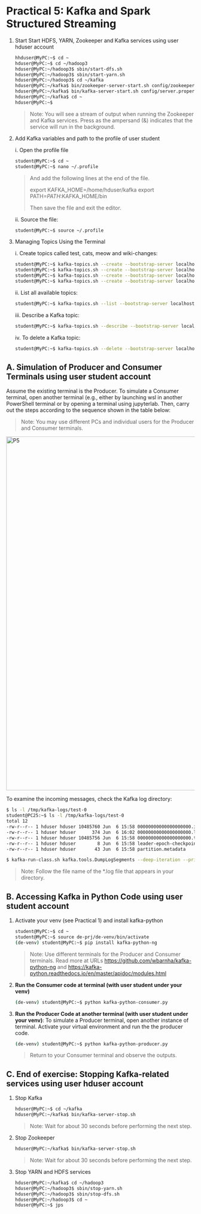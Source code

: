 # Practical 5: Kafka and Spark Structured Streaming

1. Start Start HDFS, YARN, Zookeeper and Kafka services using user hduser account
   ~~~bash
   hhduser@MyPC:~$ cd ~
   hduser@MyPC:~$ cd ~/hadoop3 
   hduser@MyPC:~/hadoop3$ sbin/start-dfs.sh
   hduser@MyPC:~/hadoop3$ sbin/start-yarn.sh
   hduser@MyPC:~/hadoop3$ cd ~/kafka
   hduser@MyPC:~/kafka$ bin/zookeeper-server-start.sh config/zookeeper.properties &
   hduser@MyPC:~/kafka$ bin/kafka-server-start.sh config/server.properties &
   hduser@MyPC:~/kafka$ cd ~
   hduser@MyPC:~$ 
   ~~~
   > Note: You will see a stream of output when running the Zookeeper and Kafka services. Press <enter> as the ampersand (&) indicates that the service will run in the background.

2. Add Kafka variables and path to the profile of user student

   i. Open the profile file
      ~~~bash
      student@MyPC:~$ cd ~
      student@MyPC:~$ nano ~/.profile
      ~~~
      > And add the following lines at the end of the file.
      > 
      > export KAFKA_HOME=/home/hduser/kafka
      > export PATH=$PATH:$KAFKA_HOME/bin
      > 
      > Then save the file and exit the editor.

    ii. Source the file:
      ~~~bash
      student@MyPC:~$ source ~/.profile
      ~~~
      
3. Managing Topics Using the Terminal

   i. Create topics called test, cats, meow and wiki-changes:
      ~~~bash
      student@MyPC:~$ kafka-topics.sh --create --bootstrap-server localhost:9092 --replication-factor 1 --partitions 1 --topic test
      student@MyPC:~$ kafka-topics.sh --create --bootstrap-server localhost:9092 --replication-factor 1 --partitions 1 --topic cats
      student@MyPC:~$ kafka-topics.sh --create --bootstrap-server localhost:9092 --replication-factor 1 --partitions 1 --topic meow
      student@MyPC:~$ kafka-topics.sh --create --bootstrap-server localhost:9092 --replication-factor 1 --partitions 1 --topic wiki-changes
      ~~~
      
   ii. List all available topics:
      ~~~bash
      student@MyPC:~$ kafka-topics.sh --list --bootstrap-server localhost:9092
      ~~~
      
   iii. Describe a Kafka topic:
      ~~~bash
      student@MyPC:~$ kafka-topics.sh --describe --bootstrap-server localhost:9092 --topic test
      ~~~
      
   iv. To delete a Kafka topic:
      ~~~bash
      student@MyPC:~$ kafka-topics.sh --delete --bootstrap-server localhost:9092 --topic test
      ~~~



## A. Simulation of Producer and Consumer Terminals using user student account
Assume the existing terminal is the Producer. To simulate a Consumer terminal, open another terminal (e.g., either by launching wsl in another PowerShell terminal or by opening a terminal using jupyterlab. Then, carry out the steps according to the sequence shown in the table below:
> Note: You may use different PCs and individual users for the Producer and Consumer terminals.

<img width="943" alt="P5" src="https://github.com/user-attachments/assets/94e95cdf-ca6c-4779-98bd-7c4fe7d4e7ba">

To examine the incoming messages, check the Kafka log directory:
~~~bash
$ ls -l /tmp/kafka-logs/test-0
student@PC25:~$ ls -l /tmp/kafka-logs/test-0
total 12
-rw-r--r-- 1 hduser hduser 10485760 Jun  6 15:58 00000000000000000000.index
-rw-r--r-- 1 hduser hduser      374 Jun  6 16:02 00000000000000000000.log
-rw-r--r-- 1 hduser hduser 10485756 Jun  6 15:58 00000000000000000000.timeindex
-rw-r--r-- 1 hduser hduser        8 Jun  6 15:58 leader-epoch-checkpoint
-rw-r--r-- 1 hduser hduser       43 Jun  6 15:58 partition.metadata

$ kafka-run-class.sh kafka.tools.DumpLogSegments --deep-iteration --print-data-log --files /tmp/kafka-logs/test-0/00000000000000000000.log
~~~
> Note: Follow the file name of the *.log file that appears in your directory.



## B. Accessing Kafka in Python Code using user student account

1. Activate your venv (see Practical 1) and install kafka-python
   ~~~bash
   student@MyPC:~$ cd ~
   student@MyPC:~$ source de-prj/de-venv/bin/activate
   (de-venv) student@MyPC:~$ pip install kafka-python-ng
   ~~~
   > Note: Use different terminals for the Producer and Consumer terminals.
   > Read more at URLs https://github.com/wbarnha/kafka-python-ng and https://kafka-python.readthedocs.io/en/master/apidoc/modules.html

2. **Run the Consumer code at terminal (with user student under your venv)**
   ~~~bash
   (de-venv) student@MyPC:~$ python kafka-python-consumer.py
   ~~~
   
3. **Run the Producer Code at another terminal (with user student under your venv)**: To simulate a Producer terminal, open another instance of terminal. Activate your virtual environment and run the the producer code.
   ~~~bash
   (de-venv) student@MyPC:~$ python kafka-python-producer.py
   ~~~
   > Return to your Consumer terminal and observe the outputs.


## C. End of exercise: Stopping Kafka-related services using user hduser account

1. Stop Kafka
   ~~~bash
   hduser@MyPC:~$ cd ~/kafka
   hduser@MyPC:~/kafka$ bin/kafka-server-stop.sh
   ~~~
   > Note: Wait for about 30 seconds before performing the next step.

2. Stop Zookeeper
   ~~~bash
   hduser@MyPC:~/kafka$ bin/kafka-server-stop.sh
   ~~~
   > Note: Wait for about 30 seconds before performing the next step.

3. Stop YARN and HDFS services
   ~~~bash
   hduser@MyPC:~/kafka$ cd ~/hadoop3
   hduser@MyPC:~/hadoop3$ sbin/stop-yarn.sh
   hduser@MyPC:~/hadoop3$ sbin/stop-dfs.sh
   hduser@MyPC:~/hadoop3$ cd ~
   hduser@MyPC:~$ jps
   ~~~
